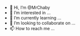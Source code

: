 - 👋 Hi, I’m @MrChaby
- 👀 I’m interested in ...
- 🌱 I’m currently learning ...
- 💞️ I’m looking to collaborate on ...
- 📫 How to reach me ...

<!---
MrChaby/MrChaby is a ✨ special ✨ repository because its `README.md` (this file) appears on your GitHub profile.
You can click the Preview link to take a look at your changes.
--->
